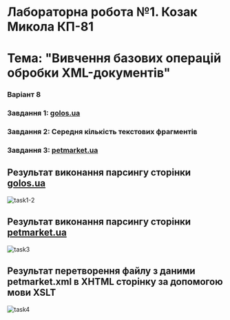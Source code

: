 # Лабораторна робота №1. Козак Микола КП-81
# Тема: "Вивчення базових операцій обробки XML-документів"
### Варіант 8
### Завдання 1: [golos.ua](https://golos.ua)
### Завдання 2: Середня кількість текстових фрагментів
### Завдання 3: [petmarket.ua](https://petmarket.ua)

## Результат виконання парсингу сторінки [golos.ua](https://golos.ua)
![task1-2](results/1.png)

## Результат виконання парсингу сторінки [petmarket.ua](https://petmarket.ua)
![task3](results/2.png)

## Результат перетворення файлу з даними petmarket.xml в XHTML сторінку за допомогою мови XSLT 
![task4](results/3.png)